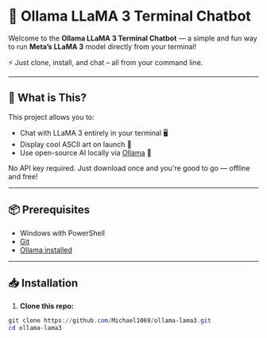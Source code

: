 # 🦙 Ollama LLaMA 3 Terminal Chatbot

Welcome to the **Ollama LLaMA 3 Terminal Chatbot** — a simple and fun way to run **Meta’s LLaMA 3** model directly from your terminal!

⚡ Just clone, install, and chat – all from your command line.

---

## 🧠 What is This?

This project allows you to:
- Chat with LLaMA 3 entirely in your terminal 🖥️
- Display cool ASCII art on launch 🎨
- Use open-source AI locally via [Ollama](https://ollama.com) 🚀

No API key required. Just download once and you're good to go — offline and free!

---

## 📦 Prerequisites

- Windows with PowerShell
- [Git](https://git-scm.com/downloads)
- [Ollama installed](https://ollama.com/download)

---

## 📥 Installation

1. **Clone this repo:**
```powershell
git clone https://github.com/Michael1069/ollama-lama3.git
cd ollama-lama3
